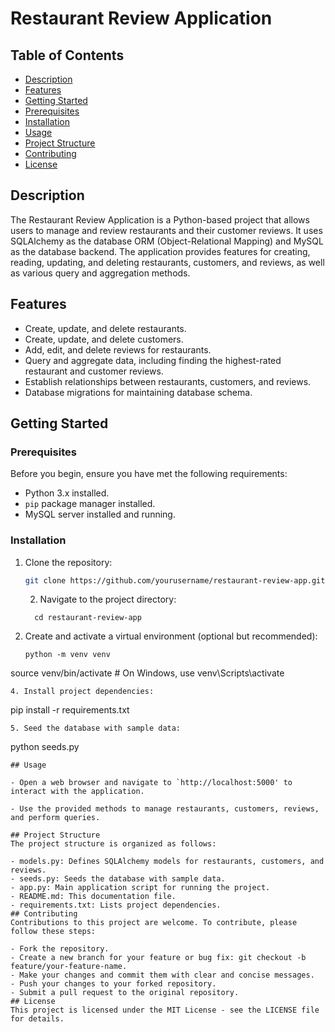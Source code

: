 # Restaurant Review Application

## Table of Contents

- [Description](#description)
- [Features](#features)
- [Getting Started](#getting-started)
- [Prerequisites](#prerequisites)
-  [Installation](#installation)
- [Usage](#usage)
- [Project Structure](#project-structure)
- [Contributing](#contributing)
- [License](#license)

## Description

The Restaurant Review Application is a Python-based project that allows users to manage and review restaurants and their customer reviews. It uses SQLAlchemy as the database ORM (Object-Relational Mapping) and MySQL as the database backend. The application provides features for creating, reading, updating, and deleting restaurants, customers, and reviews, as well as various query and aggregation methods.

## Features

- Create, update, and delete restaurants.
- Create, update, and delete customers.
- Add, edit, and delete reviews for restaurants.
- Query and aggregate data, including finding the highest-rated restaurant and customer reviews.
- Establish relationships between restaurants, customers, and reviews.
- Database migrations for maintaining database schema.

## Getting Started

### Prerequisites

Before you begin, ensure you have met the following requirements:

- Python 3.x installed.
- `pip` package manager installed.
- MySQL server installed and running.

### Installation

1. Clone the repository:

   ```bash
   git clone https://github.com/yourusername/restaurant-review-app.git
   ```
   2. Navigate to the project directory:
    ```
      cd restaurant-review-app
    ```
3. Create and activate a virtual environment (optional but recommended):
   ```
   python -m venv venv
source venv/bin/activate  # On Windows, use venv\Scripts\activate
```
4. Install project dependencies:
```
pip install -r requirements.txt
```
5. Seed the database with sample data:
```
python seeds.py
```
## Usage

- Open a web browser and navigate to `http://localhost:5000' to interact with the application.

- Use the provided methods to manage restaurants, customers, reviews, and perform queries.

## Project Structure
The project structure is organized as follows:

- models.py: Defines SQLAlchemy models for restaurants, customers, and reviews.
- seeds.py: Seeds the database with sample data.
- app.py: Main application script for running the project.
- README.md: This documentation file.
- requirements.txt: Lists project dependencies.
## Contributing
Contributions to this project are welcome. To contribute, please follow these steps:

- Fork the repository.
- Create a new branch for your feature or bug fix: git checkout -b feature/your-feature-name.
- Make your changes and commit them with clear and concise messages.
- Push your changes to your forked repository.
- Submit a pull request to the original repository.
## License
This project is licensed under the MIT License - see the LICENSE file for details.
